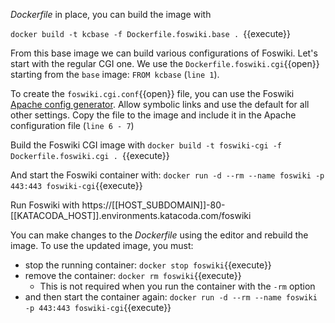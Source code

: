 _Dockerfile_ in place, you can build the image with

`docker build -t kcbase -f Dockerfile.foswiki.base . `{{execute}}

From this base image we can build various configurations of Foswiki. Let's start with the regular CGI one. We use the `Dockerfile.foswiki.cgi`{{open}} starting from the `base` image: `FROM kcbase` (`line 1`).

To create the `foswiki.cgi.conf`{{open}} file, you can use the Foswiki [Apache config generator](https://foswiki.org/Support.ApacheConfigGenerator). Allow symbolic links and use the default for all other settings. Copy the file to the image and include it in the Apache configuration file (`line 6 - 7`)

Build the Foswiki CGI image with `docker build -t foswiki-cgi -f Dockerfile.foswiki.cgi . `{{execute}}

And start the Foswiki container with: `docker run -d --rm --name foswiki -p 443:443 foswiki-cgi`{{execute}}

Run Foswiki with https://[[HOST\_SUBDOMAIN]]-80-[[KATACODA\_HOST]].environments.katacoda.com/foswiki

You can make changes to the _Dockerfile_ using the editor and rebuild the image. To use the updated image, you must:
* stop the running container: `docker stop foswiki`{{execute}}
* remove the container: `docker rm foswiki`{{execute}}
  * This is not required when you run the container with the `-rm` option
* and then start the container again: `docker run -d --rm --name foswiki -p 443:443 foswiki-cgi`{{execute}}

